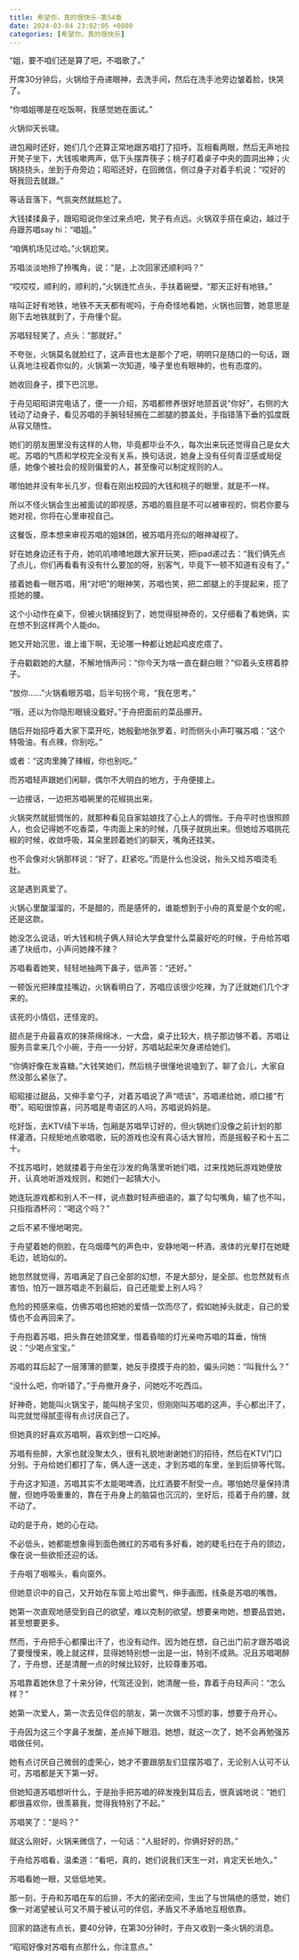 ```yaml
---
title: 希望你，真的很快乐-第54章
date: 2024-03-04 23:02:05 +0800
categories: [希望你，真的很快乐]
---
```


“姐，要不咱们还是算了吧，不唱歌了。”

开席30分钟后，火锅给于舟递眼神，去洗手间，然后在洗手池旁边皱着脸，快哭了。

“你唱姐哪是在吃饭啊，我感觉她在面试。”

火锅仰天长啸。

进包厢时还好，她们几个还算正常地跟苏唱打了招呼。互相看两眼，然后无声地拉开凳子坐下，大钱咳嗽两声，低下头摆弄筷子；桃子盯着桌子中央的圆洞出神；火锅挠挠头，坐到于舟旁边；昭昭还好，在回微信，侧过身子对着手机说：“哎好的呀我回去就跟。”

等话音落下，气氛突然就尴尬了。

大钱揉揉鼻子，跟昭昭说你坐过来点吧，凳子有点远。火锅双手搭在桌边，越过于舟跟苏唱say hi：“唱姐。”

“咱俩机场见过哈。”火锅尬笑。

苏唱淡淡地拎了拎嘴角，说：“是，上次回家还顺利吗？”

“哎哎哎，顺利的，顺利的，”火锅连忙点头，手扶着碗壁，“那天正好有地铁。”

啥叫正好有地铁，地铁不天天都有呢吗，于舟奇怪地看她，火锅也回瞥，她意思是刚下去地铁就到了，于舟懂个屁。

苏唱轻轻笑了，点头：“那就好。”

不夸张，火锅莫名就脸红了，这声音也太是那个了吧，明明只是随口的一句话，跟认真地注视着你似的，火锅第一次知道，嗓子里也有眼神的，也有态度的。

她收回身子，摸下巴沉思。

于舟见昭昭讲完电话了，便一一介绍，苏唱都修养很好地颔首说“你好”，右侧的大钱动了动身子，看见苏唱的手腕轻轻搁在二郎腿的膝盖处，手指错落下垂的弧度既从容又随性。

她们的朋友圈里没有这样的人物，毕竟都毕业不久，每次出来玩还觉得自己是女大呢。苏唱的气质和学校完全没有关系，换句话说，她身上没有任何青涩感或局促感，她像个被社会的规则偏爱的人，甚至像可以制定规则的人。

哪怕她并没有年长几岁，但看在刚出校园的大钱和桃子的眼里，就是不一样。

所以不怪火锅会生出被面试的即视感，苏唱的眉目是不可以被审视的，倘若你要与她对视，你将在心里审视自己。

这餐饭，原本想来审视苏唱的姐妹团，被苏唱月亮似的眼神凝视了。

好在她身边还有于舟，她叽叽喳喳地跟大家开玩笑，把ipad递过去：“我们俩先点了点儿，你们再看看有没有什么要加的呀，别客气，毕竟下一顿不知道有没有了。”

接着她看一眼苏唱，用“对吧”的眼神笑，苏唱也笑，把二郎腿上的手提起来，揽了揽她的腰。

这个小动作在桌下，但被火锅捕捉到了，她觉得挺神奇的，又仔细看了看她俩，实在想不到这样两个人能do。

她又开始沉思，谁上谁下啊，无论哪一种都让她起鸡皮疙瘩了。

于舟戳戳她的大腿，不解地悄声问：“你今天为啥一直在翻白眼？”仰着头支楞着脖子。

“放你……”火锅看眼苏唱，后半句拐个弯，“我在思考。”

“哦，还以为你隐形眼镜没戴好。”于舟把面前的菜品挪开。

随后开始招呼着大家下菜开吃，她殷勤地张罗着，时而侧头小声叮嘱苏唱：“这个特吸油，有点辣，你别吃。”

或者：“这肉里腌了辣椒，你也别吃。”

而苏唱轻声跟她们闲聊，偶尔不大明白的地方，于舟便接上。

一边接话，一边把苏唱碗里的花椒挑出来。

火锅突然就挺惆怅的，就那种看见自家姑娘找了心上人的惆怅。于舟平时也很照顾人，也会记得她不吃香菜，牛肉面上来的时候，几筷子就挑出来。但她给苏唱挑花椒的时候，收敛呼吸，耳朵里顾着她们的聊天，嘴角还挂笑。

也不会像对火锅那样说：“好了，赶紧吃。”而是什么也没说，抬头又给苏唱烫毛肚。

这是遇到真爱了。

火锅心里酸溜溜的，不是醋的，而是感怀的，谁能想到于小舟的真爱是个女的呢，还是这款。

她没怎么说话，听大钱和桃子俩人辩论大学食堂什么菜最好吃的时候，于舟给苏唱递了块纸巾，小声问她辣不辣？

苏唱看着她笑，轻轻地抽两下鼻子，低声答：“还好。”

一顿饭光把辣度挂嘴边，火锅看明白了，苏唱应该很少吃辣，为了迁就她们几个才来的。

该死的小情侣，还怪宠的。

甜点是于舟最喜欢的抹茶绵绵冰，一大盘，桌子比较大，桃子那边够不着。苏唱让服务员拿来几个小碗，于舟一一分好，苏唱站起来欠身递给她们。

“你俩好像在发喜糖。”大钱笑她们，然后桃子很懂地说嗑到了。聊了会儿，大家自然没那么紧张了。

昭昭接过甜品，又伸手拿勺子，对着苏唱说了声“唔该”，苏唱递给她，顺口接“冇嘢”。昭昭很惊喜，问苏唱是粤语区的人吗，苏唱说妈妈是。

吃好饭，去KTV续下半场，包厢是苏唱早订好的，但火锅她们没像之前计划的那样灌酒，只规矩地点歌唱歌，玩的游戏也没有真心话大冒险，而是摇骰子和十五二十。

不找苏唱时，她就搂着于舟坐在沙发的角落里听她们唱，过来找她玩游戏她便放开，认真地听游戏规则，和她们一起猜大小。

她连玩游戏都和别人不一样，说点数时轻声细语的，赢了勾勾嘴角，输了也不叫，只指指酒杯问：“喝这个吗？”

之后不紧不慢地喝完。

于舟望着她的侧脸，在乌烟瘴气的声色中，安静地喝一杯酒，液体的光晕打在她睫毛边，琥珀似的。

她忽然就觉得，苏唱满足了自己全部的幻想，不是大部分，是全部。也忽然就有点害怕，怕万一跟苏唱走不到最后，自己还能爱上别人吗？

危险的预感来临，仿佛苏唱也把她的爱情一饮而尽了，假如她掉头就走，自己的爱情也不会再回来了。

于舟抱着苏唱，把头靠在她颈窝里，借着昏暗的灯光亲吻苏唱的耳垂，悄悄说：“少喝点宝宝。”

苏唱的耳后起了一层薄薄的颤栗，她反手摸摸于舟的脸，偏头问她：“叫我什么？”

“没什么吧，你听错了。”于舟撤开身子，问她吃不吃西瓜。

好神奇，她能叫火锅宝子，能叫桃子宝贝，但刚刚叫苏唱的这声，手心都出汗了，叫完就觉得腻歪得有点讨厌自己了。

但她真的好喜欢苏唱啊，喜欢到想一口吃掉。

苏唱有些醉，大家也就没聚太久，很有礼貌地谢谢她们的招待，然后在KTV门口分别。于舟给她们都打了车，俩人逐一送走，才到苏唱的车里，坐到后排等代驾。

于舟这才知道，苏唱其实不太能喝啤酒，比红酒要不耐受一点。哪怕她尽量保持清醒，但她呼吸重重的，靠在于舟身上的脑袋也沉沉的，坐好后，揽着于舟的腰，就不动了。

动的是于舟，她的心在动。

不必低头，她都能想象得到面色微红的苏唱有多好看，她的睫毛扫在于舟的颈边，像在说一些欲拒还迎的话。

于舟咽了咽喉头，看向窗外。

但她意识中的自己，又开始在车窗上哈出雾气，伸手画图，线条是苏唱的嘴唇。

她第一次直观地感受到自己的欲望，难以克制的欲望。想要亲吻她，想要品尝她，甚至想要更多。

然而，于舟把手心都攥出汗了，也没有动作。因为她在想，自己出门前才跟苏唱说了要慢慢来，晚上就这样，显得她特别想一出是一出，特别不成熟。况且苏唱喝醉了，于舟想，还是清醒一点的时候比较好，比较尊重苏唱。

苏唱靠着她休息了十来分钟，代驾还没到，她清醒一些，靠着于舟轻声问：“怎么样？”

她第一次爱人，第一次去见伴侣的朋友，第一次做不习惯的事，想要于舟开心。

于舟因为这三个字鼻子发酸，差点掉下眼泪。她想，就这一次了，她不会再勉强苏唱做任何。

她有点讨厌自己微弱的虚荣心，她才不要跟朋友们显摆苏唱了，无论别人认可不认可，苏唱都是天下第一好。

但她知道苏唱想听什么，于是抬手把苏唱的碎发挽到耳后去，很真诚地说：“她们都很喜欢你，很羡慕我，觉得我特别了不起。”

苏唱笑了：“是吗？”

就这么刚好，火锅来微信了，一句话：“人挺好的，你俩好好的昂。”

于舟给苏唱看，温柔道：“看吧，真的，她们说我们天生一对，肯定天长地久。”

苏唱看她一眼，又低低地笑。

那一刻，于舟和苏唱在车的后排，不大的密闭空间，生出了与世隔绝的感觉，她们像一对渴望被认可又不屑于被认可的伴侣，矛盾又不矛盾地互相依靠。

回家的路途有点长，要40分钟，在第30分钟时，于舟又收到一条火锅的消息。

“昭昭好像对苏唱有点那什么，你注意点。”

